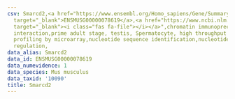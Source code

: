 ```yaml
---
csv: Smarcd2,<a href="https://www.ensembl.org/Homo_sapiens/Gene/Summary?db=core;g=ENSMUSG00000078619"
  target="_blank">ENSMUSG00000078619</a>,<a href="https://www.ncbi.nlm.nih.gov/pubmed/23834426"
  target="_blank"><i class="fas fa-file"></i></a>",chromatin immunoprecipitation assay,direct
  interaction,prime adult stage, testis, Spermatocyte, high throughput transcription
  profiling by microarray,nucleotide sequence identification,nucleotide sequence identification,transcriptional
  regulation,
data_alias: Smarcd2
data_id: ENSMUSG00000078619
data_numevidence: 1
data_species: Mus musculus
data_taxid: '10090'
title: Smarcd2
---
```

